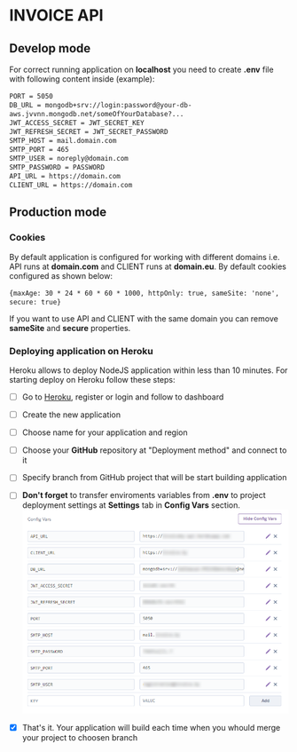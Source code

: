 # INVOICE API

## Develop mode

For correct running application on **localhost** you need to create **.env** file with following content inside (example):

```
PORT = 5050
DB_URL = mongodb+srv://login:password@your-db-aws.jvvnn.mongodb.net/someOfYourDatabase?...
JWT_ACCESS_SECRET = JWT_SECRET_KEY
JWT_REFRESH_SECRET = JWT_SECRET_PASSWORD
SMTP_HOST = mail.domain.com
SMTP_PORT = 465
SMTP_USER = noreply@domain.com
SMTP_PASSWORD = PASSWORD
API_URL = https://domain.com
CLIENT_URL = https://domain.com
```
## Production mode
### Cookies
 
By default application is configured for working with different domains i.e. API runs at **domain.com** and CLIENT runs at **domain.eu**. By default cookies configured as shown below:


```
{maxAge: 30 * 24 * 60 * 60 * 1000, httpOnly: true, sameSite: 'none', secure: true}
```

If you want to use API and CLIENT with the same domain you can remove **sameSite** and **secure** properties.

### Deploying application on **Heroku**

Heroku allows to deploy NodeJS application within less than 10 minutes. For starting deploy on Heroku follow these steps:

- [ ] Go to [Heroku](https://heroku.com), register or login and follow to dashboard
- [ ] Create the new application
- [ ] Choose name for your application and region
- [ ] Choose your **GitHub** repository at "Deployment method" and connect to it
- [ ] Specify branch from GitHub project that will be start building application
- [ ] **Don't forget** to transfer enviroments variables from **.env** to project deployment settings at **Settings** tab in **Config Vars** section.
![Configuration .env at Heroku](/doc/images/heroku-env-settings.png)

- [x] That's it. Your application will build each time when you whould merge your project to choosen branch 





